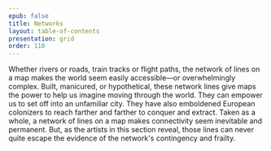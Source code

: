 ```yaml
---
epub: false
title: Networks
layout: table-of-contents
presentation: grid
order: 110
---
```

Whether rivers or roads, train tracks or flight paths, the network of lines on a map makes the world seem easily accessible—or overwhelmingly complex. Built, manicured, or hypothetical, these network lines give maps the power to help us imagine moving through the world. They can empower us to set off into an unfamiliar city. They have also emboldened European colonizers to reach farther and farther to conquer and extract. Taken as a whole, a network of lines on a map makes connectivity seem inevitable and permanent. But, as the artists in this section reveal, those lines can never quite escape the evidence of the network's contingency and frailty.
